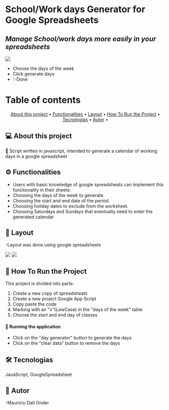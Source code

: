 # School/Work days Generator for Google Spreadsheets
## _Manage School/work days more easily in your spreadsheets_

<img src="https://img.shields.io/badge/build-passing-brightgreen"/>

- Choose the days of the week
- Click generate days
- ✨Done

Table of contents
=================
<p align="center">
 <a href="#-about-this-project">About this project</a> •
 <a href="#-functionalities">Functionalities</a> •
 <a href="#-layout">Layout</a> • 
 <a href="#-how-to-run-the-project">How To Run the Project</a> • 
 <a href="#-tecnologias">Tecnologias</a> • 
 <a href="#-autor">Autor</a> • 
</p>


## 💻 About this project
🚀 Script written in javascript, intended to generate a calendar of working days in a google spreadsheet

## ⚙️ Functionalities
- Users with  basic knowledge of google spreadsheats can implement this functionality in their sheets:
- Choosing the days of the week to generate.
- Choosing the start and end date of the period.
- Choosing holiday dates to exclude from the worksheet.
- Choosing Saturdays and Sundays that eventually need to enter the generated calendar

## 🎨 Layout
-Layout was done using google spreadsheets

<img src="https://storagelonder.w3spaces.com/geradorDias/Screenshot_2022-11-10_at_09.52.25.png" />

<img src="https://storagelonder.w3spaces.com/geradorDias/Screenshot_2022-11-10_at_10.04.47.png" />


## 🚀 How To Run the Project
This project is divided into parts:

1. Create a new copy of spreadsheats
2. Create a new project Google App Script
3. Copy paste the code
4. Marking with an "x"(LowCase) in the "days of the week" table
5. Choose the start and end day of classes

#### 🧭 Running the application

- Click on the "day generator" button to generate the days 
- Click on the "clear data" button to remove the days

## 🛠 Tecnologias
JavaScript, GoogleSpreadsheet

## 🦸 Autor
-Mauricio Dall Onder
